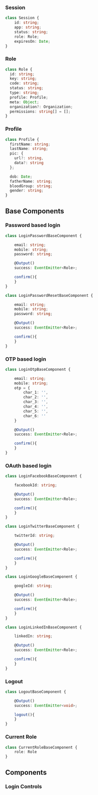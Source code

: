 

### Session 

```ts
class Session {
    id: string;
    app: string;
    status: string;
    role: Role;
    expiresOn: Date;
}
```

### Role 

```ts
class Role {
  id: string;
  key: string;
  code: string;
  status: string;
  type: string;
  profile: Profile;
  meta: Object;
  organization?: Organization;
  permissions: string[] = [];
}
```

### Profile
```ts
class Profile {
  firstName: string;
  lastName: string;
  pic: {
    url?: string,
    data?: string
  };

  dob: Date;
  fatherName: string;
  bloodGroup: string;
  gender: string;
}
```

## Base Components

### Password based login
```ts
class LoginPasswordBaseComponent {

    email: string;
    mobile: string;
    password: string;

    @Output()
    success: EventEmitter<Role>;

    confirm(){
    }
}
```

```ts
class LoginPasswordResetBaseComponent {

    email: string;
    mobile: string;
    password: string;

    @Output()
    success: EventEmitter<Role>;

    confirm(){
    }
}
```

### OTP based login
```ts
class LoginOtpBaseComponent {

    email: string;
    mobile: string;
    otp = {
        char_1: '',
        char_2: '',
        char_3: '',
        char_4: '',
        char_5: '',
        char_6: ''
    }

    @Output()
    success: EventEmitter<Role>;

    confirm(){
    }
}
```

### OAuth based login
```ts
class LoginFacebookBaseComponent {

    facebookId: string;

    @Output()
    success: EventEmitter<Role>;

    confirm(){
    }
}
```

```ts
class LoginTwitterBaseComponent {

    twitterId: string;

    @Output()
    success: EventEmitter<Role>;

    confirm(){
    }
}
```

```ts
class LoginGoogleBaseComponent {

    googleId: string;

    @Output()
    success: EventEmitter<Role>;

    confirm(){
    }
}
```

```ts
class LoginLinkedInBaseComponent {

    linkedIn: string;

    @Output()
    success: EventEmitter<Role>;

    confirm(){
    }
}
```

### Logout
```ts
class LogoutBaseComponent {

    @Output()
    success: EventEmitter<void>;

    logout(){
    }
}
```


### Current Role
```ts
class CurrentRoleBaseComponent {
    role: Role
}
```

## Components

### Login Controls














